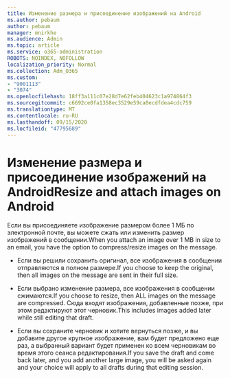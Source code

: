 ```yaml
---
title: Изменение размера и присоединение изображений на Android
ms.author: pebaum
author: pebaum
manager: mnirkhe
ms.audience: Admin
ms.topic: article
ms.service: o365-administration
ROBOTS: NOINDEX, NOFOLLOW
localization_priority: Normal
ms.collection: Adm_O365
ms.custom:
- "9001113"
- "3074"
ms.openlocfilehash: 18ff3a111c07e28d7e62feb404623c1a974864f3
ms.sourcegitcommit: c6692ce0fa1358ec3529e59ca0ecdfdea4cdc759
ms.translationtype: MT
ms.contentlocale: ru-RU
ms.lasthandoff: 09/15/2020
ms.locfileid: "47795689"
---
```

# <a name="resize-and-attach-images-on-android"></a><span data-ttu-id="7f4c4-102">Изменение размера и присоединение изображений на Android</span><span class="sxs-lookup"><span data-stu-id="7f4c4-102">Resize and attach images on Android</span></span>

<span data-ttu-id="7f4c4-103">Если вы присоединяете изображение размером более 1 МБ по электронной почте, вы можете сжать или изменить размер изображений в сообщении.</span><span class="sxs-lookup"><span data-stu-id="7f4c4-103">When you attach an image over 1 MB in size to an email, you have the option to compress/resize images on the message.</span></span>
 
- <span data-ttu-id="7f4c4-104">Если вы решили сохранить оригинал, все изображения в сообщении отправляются в полном размере.</span><span class="sxs-lookup"><span data-stu-id="7f4c4-104">If you choose to keep the original, then all images on the message are sent in their full size.</span></span>
 
- <span data-ttu-id="7f4c4-105">Если выбрано изменение размера, все изображения в сообщении сжимаются.</span><span class="sxs-lookup"><span data-stu-id="7f4c4-105">If you choose to resize, then ALL images on the message are compressed.</span></span>  <span data-ttu-id="7f4c4-106">Сюда входят изображения, добавленные позже, при этом редактируют этот черновик.</span><span class="sxs-lookup"><span data-stu-id="7f4c4-106">This includes images added later while still editing that draft.</span></span>
 
- <span data-ttu-id="7f4c4-107">Если вы сохраните черновик и хотите вернуться позже, и вы добавите другое крупное изображение, вам будет предложено еще раз, а выбранный вариант будет применен ко всем черновикам во время этого сеанса редактирования.</span><span class="sxs-lookup"><span data-stu-id="7f4c4-107">If you save the draft and come back later, and you add another large image, you will be asked again and your choice will apply to all drafts during that editing session.</span></span>
 
